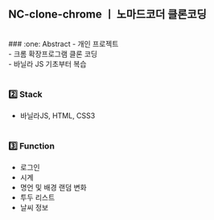 ## NC-clone-chrome ㅣ 노마드코더 클론코딩

<br>
### :one: Abstract
 - 개인 프로젝트 <br>
 - 크롬 확장프로그램 클론 코딩 <br>
 - 바닐라 JS 기초부터 복습 <br><br>

### :two: Stack  <br>
- 바닐라JS, HTML, CSS3 <br><br>

### 3️⃣ Function
- 로그인
- 시계
- 명언 및 배경 랜덤 변화
- 투두 리스트
- 날씨 정보
